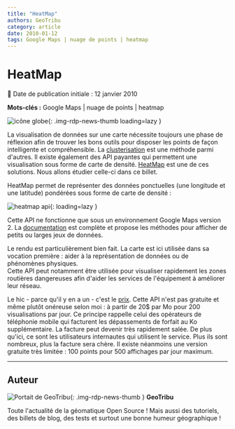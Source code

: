 ```yaml
---
title: "HeatMap"
authors: GeoTribu
category: article
date: 2010-01-12
tags: Google Maps | nuage de points | heatmap
---
```


# HeatMap

:calendar: Date de publication initiale : 12 janvier 2010

**Mots-clés :** Google Maps | nuage de points | heatmap

![icône globe](https://cdn.geotribu.fr/img/internal/icons-rdp-news/world.png){: .img-rdp-news-thumb loading=lazy }

La visualisation de données sur une carte nécessite toujours une phase de réflexion afin de trouver les bons outils pour disposer les points de façon intelligente et compréhensible. La [clusterisation](http://geotribu.net/node/125) est une méthode parmi d'autres. Il existe également des API payantes qui permettent une visualisation sous forme de carte de densité. [HeatMap](http://www.heatmapapi.com/) est une de ces solutions. Nous allons étudier celle-ci dans ce billet.

HeatMap permet de représenter des données ponctuelles (une longitude et une latitude) pondérées sous forme de carte de densité :  

![heatmap api](https://cdn.geotribu.fr/img/articles-blog-rdp/capture-ecran/heatmapapi1.png "heatmap api"){: loading=lazy }

Cette API ne fonctionne que sous un environnement Google Maps version 2. La [documentation](http://www.heatmapapi.com/Documentation.aspx) est complète et propose les méthodes pour afficher de petits ou larges jeux de données.

Le rendu est particulièrement bien fait. La carte est ici utilisée dans sa vocation première : aider à la représentation de données ou de phénomènes physiques.  
Cette API peut notamment être utilisée pour visualiser rapidement les zones routières dangereuses afin d'aider les services de l'équipement à améliorer leur réseau.

Le hic - parce qu'il y en a un - c'est le [prix](http://www.heatmapapi.com/FAQ.aspx). Cette API n'est pas gratuite et même plutôt onéreuse selon moi : à partir de 20$ par Mo pour 200 visualisations par jour. Ce principe rappelle celui des opérateurs de téléphonie mobile qui facturent les dépassements de forfait au Ko supplémentaire. La facture peut devenir très rapidement salée. De plus qu'ici, ce sont les utilisateurs internautes qui utilisent le service. Plus ils sont nombreux, plus la facture sera chère. Il existe néanmoins une version gratuite très limitée : 100 points pour 500 affichages par jour maximum.

----

## Auteur

![Portait de GeoTribu](https://cdn.geotribu.fr/images/internal/charte/geotribu\_logo\_64x64.png){: .img-rdp-news-thumb }
**GeoTribu**

Toute l'actualité de la géomatique Open Source ! Mais aussi des tutoriels, des billets de blog, des tests et surtout une bonne humeur géographique !
